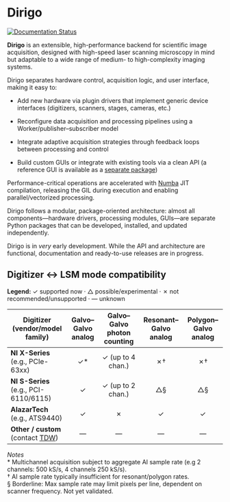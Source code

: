 # Dirigo
[![Documentation Status](https://readthedocs.org/projects/dirigo/badge/?version=latest)](https://dirigo.readthedocs.io/en/latest/?badge=latest)

**Dirigo** is an extensible, high-performance backend for scientific image acquisition, designed with high-speed laser scanning microscopy in mind but adaptable to a wide range of medium- to high-complexity imaging systems.

Dirigo separates hardware control, acquisition logic, and user interface, making it easy to:

- Add new hardware via plugin drivers that implement generic device interfaces (digitizers, scanners, stages, cameras, etc.)

- Reconfigure data acquisition and processing pipelines using a Worker/publisher–subscriber model

- Integrate adaptive acquisition strategies through feedback loops between processing and control

- Build custom GUIs or integrate with existing tools via a clean API (a reference GUI is available as a [separate package](https://github.com/dirigo-developers/dirigo-gui))

Performance-critical operations are accelerated with [Numba](https://numba.pydata.org/) JIT compilation, releasing the GIL during execution and enabling parallel/vectorized processing.

Dirigo follows a modular, package-oriented architecture: almost all components—hardware drivers, processing modules, GUIs—are separate Python packages that can be developed, installed, and updated independently.

Dirigo is in *very* early development. While the API and architecture are functional, documentation and ready-to-use releases are in progress.


## Digitizer ↔ LSM mode compatibility

**Legend:** ✓ supported now · △ possible/experimental · ✗ not recommended/unsupported · — unknown  

| Digitizer (vendor/model family) | Galvo–Galvo **analog** | Galvo–Galvo **photon counting** | Resonant–Galvo **analog** | Polygon–Galvo **analog** |
|---|:---:|:---:|:---:|:---:|
| **NI X-Series** (e.g., PCIe-63xx) | ✓* | ✓ (up to 4 chan.) | ✗† | ✗† |
| **NI S-Series** (e.g., PCI-6110/6115) | ✓ | ✓ (up to 2 chan.) | △§ | △§ |
| **AlazarTech** (e.g., ATS9440) | ✓ | ✗ | ✓ | ✓ |
| **Other / custom** (contact [TDW](https://github.com/tweber225)) | — | — | — | — |

*Notes*  
\* Multichannel acquisition subject to aggregate AI sample rate (e.g 2 channels: 500 kS/s, 4 channels 250 kS/s).  
† AI sample rate typically insufficient for resonant/polygon rates.  
§ Borderline: Max sample rate may limit pixels per line, dependent on scanner frequency. Not yet validated.  
